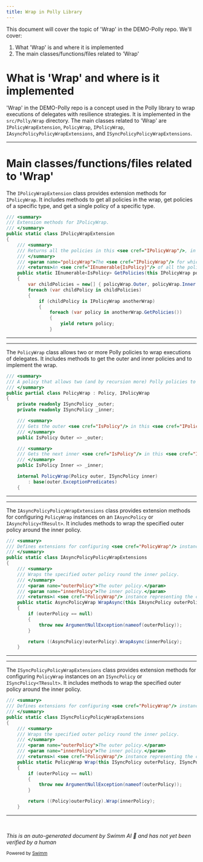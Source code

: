 ```yaml
---
title: Wrap in Polly Library
---
```

This document will cover the topic of 'Wrap' in the DEMO-Polly repo. We'll cover:

1. What 'Wrap' is and where it is implemented
2. The main classes/functions/files related to 'Wrap'

# What is 'Wrap' and where is it implemented

'Wrap' in the DEMO-Polly repo is a concept used in the Polly library to wrap executions of delegates with resilience strategies. It is implemented in the `src/Polly/Wrap` directory. The main classes related to 'Wrap' are `IPolicyWrapExtension`, `PolicyWrap`, `IPolicyWrap`, `IAsyncPolicyPolicyWrapExtensions`, and `ISyncPolicyPolicyWrapExtensions`.

<SwmSnippet path="/src/Polly/Wrap/IPolicyWrapExtension.cs" line="3">

---

# Main classes/functions/files related to 'Wrap'

The `IPolicyWrapExtension` class provides extension methods for `IPolicyWrap`. It includes methods to get all policies in the wrap, get policies of a specific type, and get a single policy of a specific type.

```c#
/// <summary>
/// Extension methods for IPolicyWrap.
/// </summary>
public static class IPolicyWrapExtension
{
    /// <summary>
    /// Returns all the policies in this <see cref="IPolicyWrap"/>, in Outer-to-Inner order.
    /// </summary>
    /// <param name="policyWrap">The <see cref="IPolicyWrap"/> for which to return policies.</param>
    /// <returns>An <see cref="IEnumerable{IsPolicy}"/> of all the policies in the wrap.</returns>
    public static IEnumerable<IsPolicy> GetPolicies(this IPolicyWrap policyWrap)
    {
        var childPolicies = new[] { policyWrap.Outer, policyWrap.Inner };
        foreach (var childPolicy in childPolicies)
        {
            if (childPolicy is IPolicyWrap anotherWrap)
            {
                foreach (var policy in anotherWrap.GetPolicies())
                {
                    yield return policy;
                }
```

---

</SwmSnippet>

<SwmSnippet path="/src/Polly/Wrap/PolicyWrap.cs" line="3">

---

The `PolicyWrap` class allows two or more Polly policies to wrap executions of delegates. It includes methods to get the outer and inner policies and to implement the wrap.

```c#
/// <summary>
/// A policy that allows two (and by recursion more) Polly policies to wrap executions of delegates.
/// </summary>
public partial class PolicyWrap : Policy, IPolicyWrap
{
    private readonly ISyncPolicy _outer;
    private readonly ISyncPolicy _inner;

    /// <summary>
    /// Gets the outer <see cref="IsPolicy"/> in this <see cref="IPolicyWrap"/>.
    /// </summary>
    public IsPolicy Outer => _outer;

    /// <summary>
    /// Gets the next inner <see cref="IsPolicy"/> in this <see cref="IPolicyWrap"/>.
    /// </summary>
    public IsPolicy Inner => _inner;

    internal PolicyWrap(Policy outer, ISyncPolicy inner)
        : base(outer.ExceptionPredicates)
    {
```

---

</SwmSnippet>

<SwmSnippet path="/src/Polly/Wrap/IAsyncPolicyPolicyWrapExtensions.cs" line="3">

---

The `IAsyncPolicyPolicyWrapExtensions` class provides extension methods for configuring `PolicyWrap` instances on an `IAsyncPolicy` or `IAsyncPolicy<TResult>`. It includes methods to wrap the specified outer policy around the inner policy.

```c#
/// <summary>
/// Defines extensions for configuring <see cref="PolicyWrap"/> instances on an <see cref="IAsyncPolicy"/> or <see cref="IAsyncPolicy{TResult}"/>.
/// </summary>
public static class IAsyncPolicyPolicyWrapExtensions
{
    /// <summary>
    /// Wraps the specified outer policy round the inner policy.
    /// </summary>
    /// <param name="outerPolicy">The outer policy.</param>
    /// <param name="innerPolicy">The inner policy.</param>
    /// <returns>A <see cref="PolicyWrap"/> instance representing the combined wrap.</returns>
    public static AsyncPolicyWrap WrapAsync(this IAsyncPolicy outerPolicy, IAsyncPolicy innerPolicy)
    {
        if (outerPolicy == null)
        {
            throw new ArgumentNullException(nameof(outerPolicy));
        }

        return ((AsyncPolicy)outerPolicy).WrapAsync(innerPolicy);
    }

```

---

</SwmSnippet>

<SwmSnippet path="/src/Polly/Wrap/ISyncPolicyPolicyWrapExtensions.cs" line="3">

---

The `ISyncPolicyPolicyWrapExtensions` class provides extension methods for configuring `PolicyWrap` instances on an `ISyncPolicy` or `ISyncPolicy<TResult>`. It includes methods to wrap the specified outer policy around the inner policy.

```c#
/// <summary>
/// Defines extensions for configuring <see cref="PolicyWrap"/> instances on an <see cref="ISyncPolicy"/> or <see cref="ISyncPolicy{TResult}"/>.
/// </summary>
public static class ISyncPolicyPolicyWrapExtensions
{
    /// <summary>
    /// Wraps the specified outer policy round the inner policy.
    /// </summary>
    /// <param name="outerPolicy">The outer policy.</param>
    /// <param name="innerPolicy">The inner policy.</param>
    /// <returns>A <see cref="PolicyWrap"/> instance representing the combined wrap.</returns>
    public static PolicyWrap Wrap(this ISyncPolicy outerPolicy, ISyncPolicy innerPolicy)
    {
        if (outerPolicy == null)
        {
            throw new ArgumentNullException(nameof(outerPolicy));
        }

        return ((Policy)outerPolicy).Wrap(innerPolicy);
    }

```

---

</SwmSnippet>

&nbsp;

*This is an auto-generated document by Swimm AI 🌊 and has not yet been verified by a human*

<SwmMeta version="3.0.0" repo-id="Z2l0aHViJTNBJTNBREVNTy1Qb2xseSUzQSUzQXN3aW1taW8=" repo-name="DEMO-Polly"><sup>Powered by [Swimm](/)</sup></SwmMeta>
